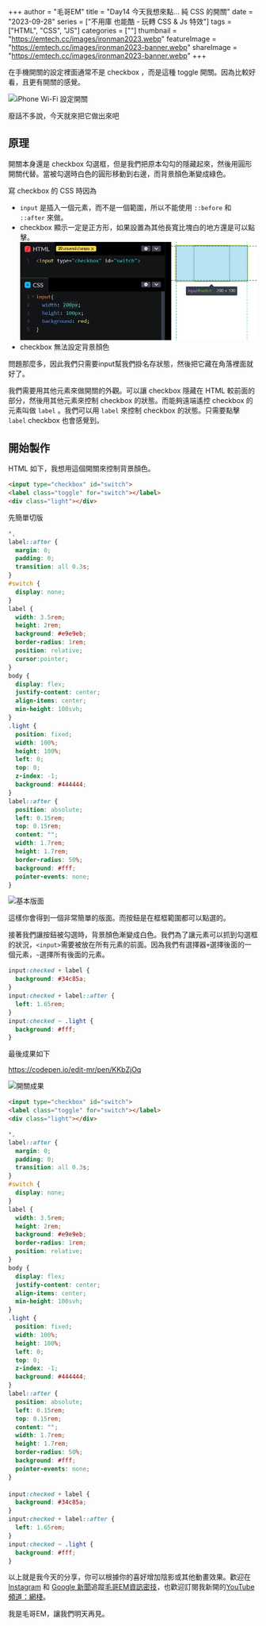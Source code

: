 +++
author = "毛哥EM"
title = "Day14 今天我想來點… 純 CSS 的開關"
date = "2023-09-28"
series = ["不用庫 也能酷 - 玩轉 CSS & Js 特效"]
tags = ["HTML", "CSS", "JS"]
categories = [""]
thumbnail = "https://emtech.cc/images/ironman2023.webp"
featureImage = "https://emtech.cc/images/ironman2023-banner.webp"
shareImage = "https://emtech.cc/images/ironman2023-banner.webp"
+++

在手機開關的設定裡面通常不是 checkbox ，而是這種 toggle 開關。因為比較好看，且更有開關的感覺。

![iPhone Wi-Fi 設定開關](https://emtech.cc/post/2023ironman-14/switch.webp)

廢話不多說，今天就來把它做出來吧

## 原理

開關本身還是 checkbox 勾選框，但是我們把原本勾勾的隱藏起來，然後用圓形開關代替。當被勾選時白色的圓形移動到右邊，而背景顏色漸變成綠色。

寫 checkbox 的 CSS 時因為

* `input` 是插入一個元素，而不是一個範圍，所以不能使用 `::before` 和 `::after` 來做。
* checkbox 顯示一定是正方形，如果設置為其他長寬比塊白的地方還是可以點擊。
  ![Alt text](checkbox-range.webp)
* checkbox 無法設定背景顏色

問題那麼多，因此我們只需要input幫我們掛名存狀態，然後把它藏在角落裡面就好了。

我們需要用其他元素來做開關的外觀。可以讓 checkbox 隱藏在 HTML 較前面的部分，然後用其他元素來控制 checkbox 的狀態。而能夠遠端遙控 checkbox 的元素叫做 `label` 。我們可以用 `label` 來控制 checkbox 的狀態。只需要點擊 `label` checkbox 也會感覺到。

## 開始製作

HTML 如下，我想用這個開關來控制背景顏色。

```html
<input type="checkbox" id="switch">
<label class="toggle" for="switch"></label>
<div class="light"></div>
```

先簡單切版
```css
*,
label::after {
  margin: 0;
  padding: 0;
  transition: all 0.3s;
}
#switch {
  display: none;
}
label {
  width: 3.5rem;
  height: 2rem;
  background: #e9e9eb;
  border-radius: 1rem;
  position: relative;
  cursor:pointer;
}
body {
  display: flex;
  justify-content: center;
  align-items: center;
  min-height: 100svh;
}
.light {
  position: fixed;
  width: 100%;
  height: 100%;
  left: 0;
  top: 0;
  z-index: -1;
  background: #444444;
}
label::after {
  position: absolute;
  left: 0.15rem;
  top: 0.15rem;
  content: "";
  width: 1.7rem;
  height: 1.7rem;
  border-radius: 50%;
  background: #fff;
  pointer-events: none;
}
```

![基本版面](https://emtech.cc/post/2023ironman-14/layout.webp)

這樣你會得到一個非常簡單的版面。而按鈕是在框框範圍都可以點選的。

接著我們讓按鈕被勾選時，背景顏色漸變成白色。我們為了讓元素可以抓到勾選框的狀況，`<input>`需要被放在所有元素的前面。因為我們有選擇器`+`選擇後面的一個元素，`~`選擇所有後面的元素。

```css
input:checked + label {
  background: #34c85a;
}
input:checked + label::after {
  left: 1.65rem;
}
input:checked ~ .light {
  background: #fff;
}
```

最後成果如下

https://codepen.io/edit-mr/pen/KKbZjOq

![開關成果](https://emtech.cc/post/2023ironman-14/final.gif)

```html
<input type="checkbox" id="switch">
<label class="toggle" for="switch"></label>
<div class="light"></div>
```

```css
*,
label::after {
  margin: 0;
  padding: 0;
  transition: all 0.3s;
}
#switch {
  display: none;
}
label {
  width: 3.5rem;
  height: 2rem;
  background: #e9e9eb;
  border-radius: 1rem;
  position: relative;
}
body {
  display: flex;
  justify-content: center;
  align-items: center;
  min-height: 100svh;
}
.light {
  position: fixed;
  width: 100%;
  height: 100%;
  left: 0;
  top: 0;
  z-index: -1;
  background: #444444;
}
label::after {
  position: absolute;
  left: 0.15rem;
  top: 0.15rem;
  content: "";
  width: 1.7rem;
  height: 1.7rem;
  border-radius: 50%;
  background: #fff;
  pointer-events: none;
}

input:checked + label {
  background: #34c85a;
}
input:checked + label::after {
  left: 1.65rem;
}
input:checked ~ .light {
  background: #fff;
}
```
以上就是我今天的分享，你可以根據你的喜好增加陰影或其他動畫效果。歡迎在 [Instagram](https://www.instagram.com/emtech.cc) 和 [Google 新聞](https://news.google.com/publications/CAAqBwgKMKXLvgswsubVAw?ceid=TW:zh-Hant&oc=3)追蹤[毛哥EM資訊密技](https://emtech.cc/)，也歡迎訂閱我新開的[YouTube頻道：網棧](https://www.youtube.com/@webpallet)。

我是毛哥EM，讓我們明天再見。